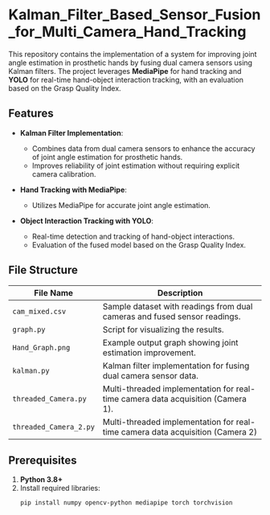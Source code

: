 # Kalman_Filter_Based_Sensor_Fusion_for_Multi_Camera_Hand_Tracking

This repository contains the implementation of a system for improving joint angle estimation in prosthetic hands by fusing dual camera sensors using Kalman filters. The project leverages **MediaPipe** for hand tracking and **YOLO** for real-time hand-object interaction tracking, with an evaluation based on the Grasp Quality Index.

## Features
- **Kalman Filter Implementation**: 
  - Combines data from dual camera sensors to enhance the accuracy of joint angle estimation for prosthetic hands.
  - Improves reliability of joint estimation without requiring explicit camera calibration.

- **Hand Tracking with MediaPipe**: 
  - Utilizes MediaPipe for accurate joint angle estimation.

- **Object Interaction Tracking with YOLO**:
  - Real-time detection and tracking of hand-object interactions.
  - Evaluation of the fused model based on the Grasp Quality Index.

## File Structure

| File Name               | Description                                                                 |
|-------------------------|-----------------------------------------------------------------------------|
| `cam_mixed.csv`         | Sample dataset with readings from dual cameras and fused sensor readings.   |
| `graph.py`              | Script for visualizing the results.                                        |
| `Hand_Graph.png`        | Example output graph showing joint estimation improvement.                 |
| `kalman.py`             | Kalman filter implementation for fusing dual camera sensor data.          |
| `threaded_Camera.py`    | Multi-threaded implementation for real-time camera data acquisition (Camera 1).       |
| `threaded_Camera_2.py`  | Multi-threaded implementation for real-time camera data acquisition (Camera 2)               |

## Prerequisites

1. **Python 3.8+**
2. Install required libraries:
   ```bash
   pip install numpy opencv-python mediapipe torch torchvision
